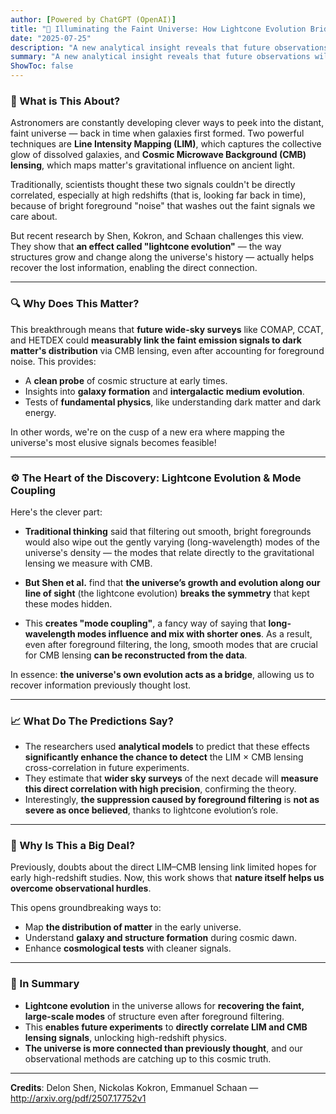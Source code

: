 ```yaml
---
author: [Powered by ChatGPT (OpenAI)]
title: "🌌 Illuminating the Faint Universe: How Lightcone Evolution Bridges LIM and CMB Lensing"
date: "2025-07-25"
description: "A new analytical insight reveals that future observations will be able to connect the dots between the universe's subtle signals, unlocking secrets about cosmic structure and evolution."
summary: "A new analytical insight reveals that future observations will be able to connect the dots between the universe's subtle signals, unlocking secrets about cosmic structure and evolution."
ShowToc: false
---
```


### 🌟 What is This About?

Astronomers are constantly developing clever ways to peek into the distant, faint universe — back in time when galaxies first formed. Two powerful techniques are **Line Intensity Mapping (LIM)**, which captures the collective glow of dissolved galaxies, and **Cosmic Microwave Background (CMB) lensing**, which maps matter's gravitational influence on ancient light.

Traditionally, scientists thought these two signals couldn't be directly correlated, especially at high redshifts (that is, looking far back in time), because of bright foreground "noise" that washes out the faint signals we care about.

But recent research by Shen, Kokron, and Schaan challenges this view. They show that **an effect called "lightcone evolution"** — the way structures grow and change along the universe's history — actually helps recover the lost information, enabling the direct connection.

---

### 🔍 Why Does This Matter?

This breakthrough means that **future wide-sky surveys** like COMAP, CCAT, and HETDEX could **measurably link the faint emission signals to dark matter's distribution** via CMB lensing, even after accounting for foreground noise. This provides:

- A **clean probe** of cosmic structure at early times.
- Insights into **galaxy formation** and **intergalactic medium evolution**.
- Tests of **fundamental physics**, like understanding dark matter and dark energy.

In other words, we're on the cusp of a new era where mapping the universe's most elusive signals becomes feasible!

---

### ⚙️ The Heart of the Discovery: Lightcone Evolution & Mode Coupling

Here's the clever part:

- **Traditional thinking** said that filtering out smooth, bright foregrounds would also wipe out the gently varying (long-wavelength) modes of the universe's density — the modes that relate directly to the gravitational lensing we measure with CMB.

- **But Shen et al.** find that **the universe’s growth and evolution along our line of sight** (the lightcone evolution) **breaks the symmetry** that kept these modes hidden. 

- This **creates "mode coupling"**, a fancy way of saying that **long-wavelength modes influence and mix with shorter ones**. As a result, even after foreground filtering, the long, smooth modes that are crucial for CMB lensing **can be reconstructed from the data**.

In essence: **the universe's own evolution acts as a bridge**, allowing us to recover information previously thought lost.

---

### 📈 What Do The Predictions Say?

- The researchers used **analytical models** to predict that these effects **significantly enhance the chance to detect** the LIM × CMB lensing cross-correlation in future experiments.
- They estimate that **wider sky surveys** of the next decade will **measure this direct correlation with high precision**, confirming the theory.
- Interestingly, **the suppression caused by foreground filtering** is **not as severe as once believed**, thanks to lightcone evolution’s role.

---

### 🤝 Why Is This a Big Deal?

Previously, doubts about the direct LIM–CMB lensing link limited hopes for early high-redshift studies. Now, this work shows that **nature itself helps us overcome observational hurdles**.

This opens groundbreaking ways to:

- Map **the distribution of matter** in the early universe.
- Understand **galaxy and structure formation** during cosmic dawn.
- Enhance **cosmological tests** with cleaner signals.

---

### 🎯 In Summary

- **Lightcone evolution** in the universe allows for **recovering the faint, large-scale modes** of structure even after foreground filtering.
- This **enables future experiments** to **directly correlate LIM and CMB lensing signals**, unlocking high-redshift physics.
- **The universe is more connected than previously thought**, and our observational methods are catching up to this cosmic truth.

---

**Credits**: Delon Shen, Nickolas Kokron, Emmanuel Schaan — http://arxiv.org/pdf/2507.17752v1
